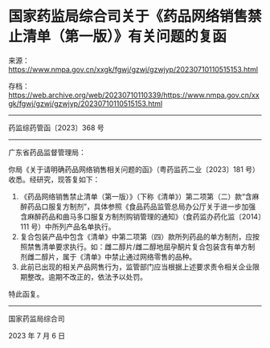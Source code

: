 # 国家药监局综合司关于《药品网络销售禁止清单（第一版）》有关问题的复函

来源：<https://www.nmpa.gov.cn/xxgk/fgwj/gzwj/gzwjyp/20230710110515153.html>

存档：<https://web.archive.org/web/20230710110339/https://www.nmpa.gov.cn/xxgk/fgwj/gzwj/gzwjyp/20230710110515153.html>

---

药监综药管函〔2023〕368 号

---

广东省药品监督管理局：

你局《关于请明确药品网络销售相关问题的函》（粤药监药二业〔2023〕181 号）收悉。经研究，现答复如下：

1. 《药品网络销售禁止清单（第一版）》（下称《清单》）第二项第（二）款“含麻醉药品口服复方制剂”，具体参照《食品药品监管总局办公厅关于进一步加强含麻醉药品和曲马多口服复方制剂购销管理的通知》（食药监办药化监〔2014〕111 号）中所列产品名单执行。
1. 复合包装产品中包含《清单》中第二项第（四）款所列药品的单方制剂，应按照禁售清单要求执行。如：雌二醇片/雌二醇地屈孕酮片复合包装含有单方制剂雌二醇片，属于《清单》中禁止通过网络零售的品种。
1. 此前已出现的相关产品网售行为，监管部门应当根据上述要求责令相关企业限期整改。逾期不改正的，依法予以处罚。

特此函复。

---

国家药监局综合司

2023 年 7 月 6 日
